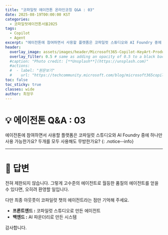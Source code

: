 ```yaml
---
title: "코파일럿 에이전톤 온라인코칭 Q&A : 03"
date: 2025-08-19T00:00:00 KST
categories:
  - 코파일럿에이전톤서울2025
tags:
  - Copilot
  - Agent
excerpt: "에이전톤에 참여하면서 사용할 플랫폼은 코파일럿 스튜디오와 AI Foundry 중에 하나만 사용 가능한가요? 두개를 모두 사용해도 무방한가요?"
header:
  overlay_image: assets/images/header/Microsoft365-Copilot-KeyArt-Productivity-6K-01.png
  overlay_filter: 0.5 # same as adding an opacity of 0.5 to a black background
  #caption: "Photo credit: [**Unsplash**](https://unsplash.com)"
  #actions:
  #  - label: "원문보기"
  #    url: "https://techcommunity.microsoft.com/blog/microsoft365copilotblog/what%E2%80%99s-new-in-microsoft-365-copilot--july-2025/4438253"
toc: false
toc_sticky: true
classes: wide
author: 최정우
---
```


# 💡 에이전톤 Q&A : 03

에이전톤에 참여하면서 사용할 플랫폼은 코파일럿 스튜디오와 AI Foundry 중에 하나만 사용 가능한가요? 두개를 모두 사용해도 무방한가요?
{: .notice--info}

---

# 📝 답변

전혀 제한되지 않습니다. 그렇게 고수준의 에이전트로 월등한 품질의 에이전트를 얻을 수 있다면, 오히려 환영할 일입니다.

다만 최종 아웃풋이 코파일럿 챗의 에이전트라는 점만 기억해 주세요.

- **프론트엔드 :** 코파일럿 스튜디오로 만든 에이전트
- **백엔드 :** AI 파운더리로 만든 시스템

감사합니다.